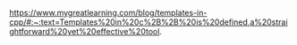 https://www.mygreatlearning.com/blog/templates-in-cpp/#:~:text=Templates%20in%20c%2B%2B%20is%20defined,a%20straightforward%20yet%20effective%20tool.